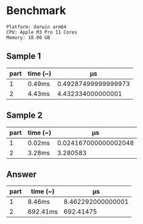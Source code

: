 # Benchmark

```
Platform: darwin arm64
CPU: Apple M3 Pro 11 Cores
Memory: 18.00 GB
```

## Sample 1

| part | time (~) | μs                  |
| ---- | -------- | ------------------- |
| 1    | 0.49ms   | 0.49287499999999973 |
| 2    | 4.43ms   | 4.432334000000001   |

## Sample 2

| part | time (~) | μs                   |
| ---- | -------- | -------------------- |
| 1    | 0.02ms   | 0.024167000000002048 |
| 2    | 3.28ms   | 3.280583             |

## Answer

| part | time (~) | μs                |
| ---- | -------- | ----------------- |
| 1    | 8.46ms   | 8.462292000000001 |
| 2    | 692.41ms | 692.41475         |
